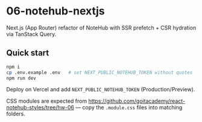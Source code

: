# 06-notehub-nextjs

Next.js (App Router) refactor of NoteHub with SSR prefetch + CSR hydration via TanStack Query.

## Quick start
```bash
npm i
cp .env.example .env   # set NEXT_PUBLIC_NOTEHUB_TOKEN without quotes
npm run dev
```

Deploy on Vercel and add `NEXT_PUBLIC_NOTEHUB_TOKEN` (Production/Preview).

CSS modules are expected from https://github.com/goitacademy/react-notehub-styles/tree/hw-06 —
copy the `.module.css` files into matching folders.
